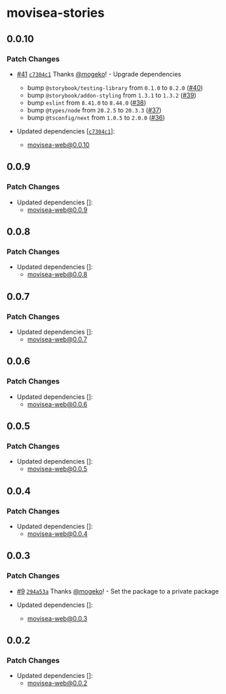 # movisea-stories

## 0.0.10

### Patch Changes

- [#41](https://github.com/mogeko/movisea/pull/41) [`c7304c1`](https://github.com/mogeko/movisea/commit/c7304c10629a443c00465c41e1d32ca1c4de9774) Thanks [@mogeko](https://github.com/mogeko)! - Upgrade dependencies

  - bump `@storybook/testing-library` from `0.1.0` to `0.2.0` ([#40](https://github.com/mogeko/movisea/pull/40))
  - bump `@storybook/addon-styling` from `1.3.1` to `1.3.2` ([#39](https://github.com/mogeko/movisea/pull/39))
  - bump `eslint` from `8.41.0` to `8.44.0` ([#38](https://github.com/mogeko/movisea/pull/38))
  - bump `@types/node` from `20.2.5` to `20.3.3` ([#37](https://github.com/mogeko/movisea/pull/37))
  - bump `@tsconfig/next` from `1.0.5` to `2.0.0` ([#36](https://github.com/mogeko/movisea/pull/36))

- Updated dependencies [[`c7304c1`](https://github.com/mogeko/movisea/commit/c7304c10629a443c00465c41e1d32ca1c4de9774)]:
  - movisea-web@0.0.10

## 0.0.9

### Patch Changes

- Updated dependencies []:
  - movisea-web@0.0.9

## 0.0.8

### Patch Changes

- Updated dependencies []:
  - movisea-web@0.0.8

## 0.0.7

### Patch Changes

- Updated dependencies []:
  - movisea-web@0.0.7

## 0.0.6

### Patch Changes

- Updated dependencies []:
  - movisea-web@0.0.6

## 0.0.5

### Patch Changes

- Updated dependencies []:
  - movisea-web@0.0.5

## 0.0.4

### Patch Changes

- Updated dependencies []:
  - movisea-web@0.0.4

## 0.0.3

### Patch Changes

- [#9](https://github.com/mogeko/movisea/pull/9) [`294a53a`](https://github.com/mogeko/movisea/commit/294a53a67618da738f0e43510533a819de936385) Thanks [@mogeko](https://github.com/mogeko)! - Set the package to a private package

- Updated dependencies []:
  - movisea-web@0.0.3

## 0.0.2

### Patch Changes

- Updated dependencies []:
  - movisea-web@0.0.2
